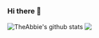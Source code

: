 ### Hi there 👋

<img align="center" src="https://github-readme-stats.vercel.app/api?username=AhmedAbdelmawgood&show_icons=true&include_all_commits=true&theme=Dinky" alt="TheAbbie's github stats" />
<img align="center" src="https://github-readme-stats.vercel.app/api/top-langs/?username=AhmedAbdelmawgood&layout=compact&theme=Cayman" />
<!--
**AhmedAbdelmawgood/AhmedAbdelmawgood** is a ✨ _special_ ✨ repository because its `README.md` (this file) appears on your GitHub profile.

Here are some ideas to get you started:

- 🔭 I’m currently working on ...
- 🌱 I’m currently learning ...
- 👯 I’m looking to collaborate on ...
- 🤔 I’m looking for help with ...
- 💬 Ask me about ...
- 📫 How to reach me: ...
- 😄 Pronouns: ...
- ⚡ Fun fact: ...
-->
